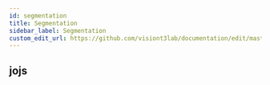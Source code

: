 ```yaml
---
id: segmentation
title: Segmentation
sidebar_label: Segmentation
custom_edit_url: https://github.com/visiont3lab/documentation/edit/master/docs/segmentation.md
---
```


## jojs